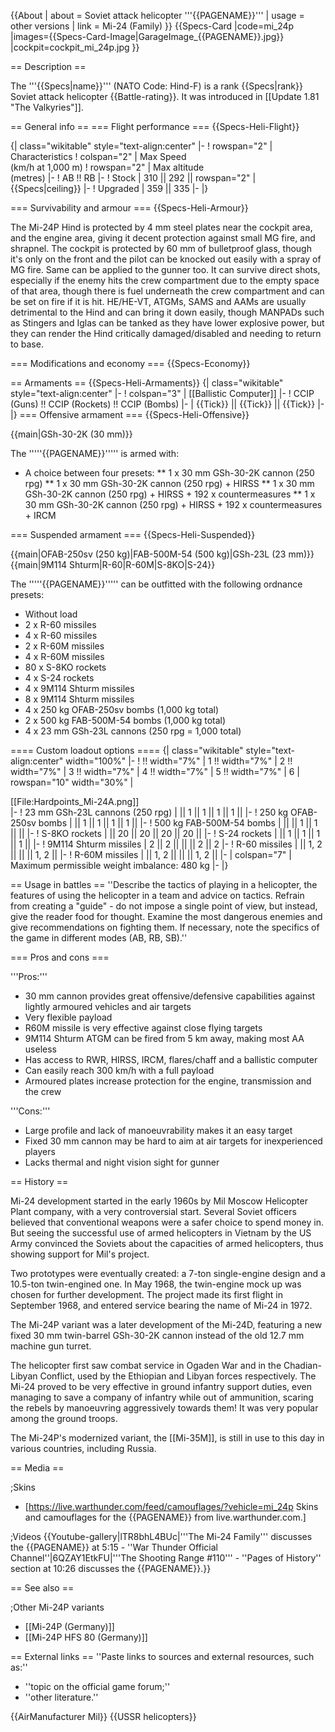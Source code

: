 {{About
| about = Soviet attack helicopter '''{{PAGENAME}}'''
| usage = other versions
| link = Mi-24 (Family)
}}
{{Specs-Card
|code=mi_24p
|images={{Specs-Card-Image|GarageImage_{{PAGENAME}}.jpg}}
|cockpit=cockpit_mi_24p.jpg
}}

== Description ==

<!-- ''In the description, the first part should be about the history of and the creation and combat usage of the helicopter, as well as its key features. In the second part, tell the reader about the helicopter in the game. Insert a screenshot of the vehicle, so that if the novice player does not remember the vehicle by name, he will immediately understand what kind of vehicle the article is talking about.'' -->

The '''{{Specs|name}}''' (NATO Code: Hind-F) is a rank {{Specs|rank}} Soviet attack helicopter {{Battle-rating}}. It was introduced in [[Update 1.81 "The Valkyries"]].

== General info ==
=== Flight performance ===
{{Specs-Heli-Flight}}

<!-- ''Describe how the helicopter behaves in the air. Speed, manoeuvrability, acceleration and allowable loads - these are the most important characteristics of the vehicle.'' -->

{| class="wikitable" style="text-align:center"
|-
! rowspan="2" | Characteristics
! colspan="2" | Max Speed<br>(km/h at 1,000 m)
! rowspan="2" | Max altitude<br>(metres)
|-
! AB !! RB
|-
! Stock
| 310 || 292 || rowspan="2" | {{Specs|ceiling}}
|-
! Upgraded
| 359 || 335
|-
|}

=== Survivability and armour ===
{{Specs-Heli-Armour}}

<!-- ''Examine the survivability of the helicopter. Note how vulnerable the structure is and how secure the pilot is, whether the fuel tanks are armoured, etc. Describe the armour, if there is any, and also mention the vulnerability of other critical systems.'' -->

The Mi-24P Hind is protected by 4 mm steel plates near the cockpit area, and the engine area, giving it decent protection against small MG fire, and shrapnel. The cockpit is protected by 60 mm of bulletproof glass, though it's only on the front and the pilot can be knocked out easily with a spray of MG fire. Same can be applied to the gunner too. It can survive direct shots, especially if the enemy hits the crew compartment due to the empty space of that area, though there is fuel underneath the crew compartment and can be set on fire if it is hit. HE/HE-VT, ATGMs, SAMS and AAMs are usually detrimental to the Hind and can bring it down easily, though MANPADs such as Stingers and Iglas can be tanked as they have lower explosive power, but they can render the Hind critically damaged/disabled and needing to return to base.

=== Modifications and economy ===
{{Specs-Economy}}

== Armaments ==
{{Specs-Heli-Armaments}}
{| class="wikitable" style="text-align:center"
|-
! colspan="3" | [[Ballistic Computer]]
|-
! CCIP (Guns) !! CCIP (Rockets) !! CCIP (Bombs)
|-
| {{Tick}} || {{Tick}} || {{Tick}}
|-
|}
=== Offensive armament ===
{{Specs-Heli-Offensive}}

<!-- ''Describe the offensive armament of the helicopter, if any. Describe how effective the cannons and machine guns are in battle, also what ammunition belts or drums are better to use. If there is no offensive weaponry, delete this subsection.'' -->

{{main|GSh-30-2K (30 mm)}}

The '''''{{PAGENAME}}''''' is armed with:

- A choice between four presets:
  ** 1 x 30 mm GSh-30-2K cannon (250 rpg)
  ** 1 x 30 mm GSh-30-2K cannon (250 rpg) + HIRSS
  ** 1 x 30 mm GSh-30-2K cannon (250 rpg) + HIRSS + 192 x countermeasures
  ** 1 x 30 mm GSh-30-2K cannon (250 rpg) + HIRSS + 192 x countermeasures + IRCM

=== Suspended armament ===
{{Specs-Heli-Suspended}}

<!-- ''Describe the helicopter's suspended armament: additional cannons under the winglets, any bombs, and rockets. Since any helicopter is essentially only a platform for suspended weaponry, this section is significant and deserves your special attention. If there is no suspended weaponry remove this subsection.'' -->

{{main|OFAB-250sv (250 kg)|FAB-500M-54 (500 kg)|GSh-23L (23 mm)}}
{{main|9M114 Shturm|R-60|R-60M|S-8KO|S-24}}

The '''''{{PAGENAME}}''''' can be outfitted with the following ordnance presets:

- Without load
- 2 x R-60 missiles
- 4 x R-60 missiles
- 2 x R-60M missiles
- 4 x R-60M missiles
- 80 x S-8KO rockets
- 4 x S-24 rockets
- 4 x 9M114 Shturm missiles
- 8 x 9M114 Shturm missiles
- 4 x 250 kg OFAB-250sv bombs (1,000 kg total)
- 2 x 500 kg FAB-500M-54 bombs (1,000 kg total)
- 4 x 23 mm GSh-23L cannons (250 rpg = 1,000 total)

==== Custom loadout options ====
{| class="wikitable" style="text-align:center" width="100%"
|-
! !! width="7%" | 1 !! width="7%" | 2 !! width="7%" | 3 !! width="7%" | 4 !! width="7%" | 5 !! width="7%" | 6
| rowspan="10" width="30%" | <div class="ttx-image">[[File:Hardpoints_Mi-24A.png]]</div>
|-
! 23 mm GSh-23L cannons (250 rpg)
| || 1 || 1 || 1 || 1 ||
|-
! 250 kg OFAB-250sv bombs
| || 1 || 1 || 1 || 1 ||
|-
! 500 kg FAB-500M-54 bombs
| || || 1 || 1 || ||
|-
! S-8KO rockets
| || 20 || 20 || 20 || 20 ||
|-
! S-24 rockets
| || 1 || 1 || 1 || 1 ||
|-
! 9M114 Shturm missiles
| 2 || 2 || || || 2 || 2
|-
! R-60 missiles
| || 1, 2 || || || 1, 2 ||
|-
! R-60M missiles
| || 1, 2 || || || 1, 2 ||
|-
| colspan="7" | Maximum permissible weight imbalance: 480 kg
|-
|}

== Usage in battles ==
''Describe the tactics of playing in a helicopter, the features of using the helicopter in a team and advice on tactics. Refrain from creating a "guide" - do not impose a single point of view, but instead, give the reader food for thought. Examine the most dangerous enemies and give recommendations on fighting them. If necessary, note the specifics of the game in different modes (AB, RB, SB).''

=== Pros and cons ===

<!-- ''Summarise and briefly evaluate the vehicle in terms of its characteristics and combat effectiveness. Mark its pros and cons in the bulleted list. Try not to use more than 6 points for each of the characteristics. Avoid using categorical definitions such as "bad", "good" and the like - use substitutions with softer forms such as "inadequate" and "effective".'' -->

'''Pros:'''

- 30 mm cannon provides great offensive/defensive capabilities against lightly armoured vehicles and air targets
- Very flexible payload
- R60M missile is very effective against close flying targets
- 9M114 Shturm ATGM can be fired from 5 km away, making most AA useless
- Has access to RWR, HIRSS, IRCM, flares/chaff and a ballistic computer
- Can easily reach 300 km/h with a full payload
- Armoured plates increase protection for the engine, transmission and the crew

'''Cons:'''

- Large profile and lack of manoeuvrability makes it an easy target
- Fixed 30 mm cannon may be hard to aim at air targets for inexperienced players
- Lacks thermal and night vision sight for gunner

== History ==

<!-- ''Describe the history of the creation and combat usage of the helicopter in more detail than in the introduction. If the historical reference turns out to be too long, take it to a separate article, taking a link to the article about the vehicle and adding a block "/History" (example: <nowiki>https://wiki.warthunder.com/(Vehicle-name)/History</nowiki>) and add a link to it here using the <code>main</code> template. Be sure to reference text and sources by using <code><nowiki><ref></ref></nowiki></code>, as well as adding them at the end of the article with <code><nowiki><references /></nowiki></code>. This section may also include the vehicle's dev blog entry (if applicable) and the in-game encyclopedia description (under <code><nowiki>=== In-game description ===</nowiki></code>, also if applicable).'' -->

Mi-24 development started in the early 1960s by Mil Moscow Helicopter Plant company, with a very controversial start. Several Soviet officers believed that conventional weapons were a safer choice to spend money in. But seeing the successful use of armed helicopters in Vietnam by the US Army convinced the Soviets about the capacities of armed helicopters, thus showing support for Mil's project.

Two prototypes were eventually created: a 7-ton single-engine design and a 10.5-ton twin-engined one. In May 1968, the twin-engine mock up was chosen for further development. The project made its first flight in September 1968, and entered service bearing the name of Mi-24 in 1972.

The Mi-24P variant was a later development of the Mi-24D, featuring a new fixed 30 mm twin-barrel GSh-30-2K cannon instead of the old 12.7 mm machine gun turret.

The helicopter first saw combat service in Ogaden War and in the Chadian-Libyan Conflict, used by the Ethiopian and Libyan forces respectively. The Mi-24 proved to be very effective in ground infantry support duties, even managing to save a company of infantry while out of ammunition, scaring the rebels by manoeuvring aggressively towards them! It was very popular among the ground troops.

The Mi-24P's modernized variant, the [[Mi-35M]], is still in use to this day in various countries, including Russia.

== Media ==

<!-- ''Excellent additions to the article would be video guides, screenshots from the game, and photos.'' -->

;Skins

- [https://live.warthunder.com/feed/camouflages/?vehicle=mi_24p Skins and camouflages for the {{PAGENAME}} from live.warthunder.com.]

;Videos
{{Youtube-gallery|lTR8bhL4BUc|'''The Mi-24 Family''' discusses the {{PAGENAME}} at 5:15 - ''War Thunder Official Channel''|6QZAY1EtkFU|'''The Shooting Range #110''' - ''Pages of History'' section at 10:26 discusses the {{PAGENAME}}.}}

== See also ==

<!-- ''Links to the articles on the War Thunder Wiki that you think will be useful for the reader, for example:''
* ''reference to the series of the helicopter;''
* ''links to approximate analogues of other nations and research trees.'' -->

;Other Mi-24P variants

- [[Mi-24P (Germany)]]
- [[Mi-24P HFS 80 (Germany)]]

== External links ==
''Paste links to sources and external resources, such as:''

- ''topic on the official game forum;''
- ''other literature.''

{{AirManufacturer Mil}}
{{USSR helicopters}}
